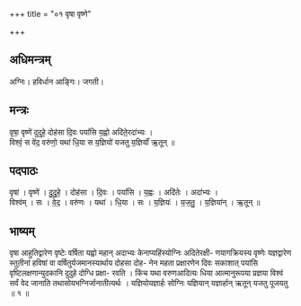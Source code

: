 +++
title = "०१ वृषा वृष्णे"

+++
## अधिमन्त्रम्
अग्निः। हविर्धान आङ्गिः। जगती।

## मन्त्रः
वृषा॒ वृष्णे॑ दुदुहे॒ दोह॑सा दि॒वः पयां॑सि य॒ह्वो अदि॑ते॒रदा॑भ्यः ।  
विश्वं॒ स वे॑द॒ वरु॑णो॒ यथा॑ धि॒या स य॒ज्ञियो॑ यजतु य॒ज्ञियाँ॑ ऋ॒तून् ॥

## पदपाठः
वृषा॑ । वृष्णे॑ । दु॒दु॒हे॒ । दोह॑सा । दि॒वः । पयां॑सि । य॒ह्वः । अदि॑तेः । अदा॑भ्यः ।  
विश्व॑म् । सः । वे॒द॒ । वरु॑णः । यथा॑ । धि॒या । सः । य॒ज्ञियः॑ । य॒ज॒तु॒ । य॒ज्ञिया॑न् । ऋ॒तून् ॥

## भाष्यम्
वृषा आहुतिद्वारेण वृष्टेः वर्षिता यह्वो महान् अदाभ्यः केनाप्यहिंस्योग्निः अदितेरक्षी- णयागक्रियस्य वृष्णेः यज्ञद्वारेण स्तुतीनां हविषां वा वर्षितुर्यजमानस्यार्थाय दोहसा दोह- नेन महता प्रक्षारणेन दिवः सकाशात् पयांसि वृष्टिलक्षणान्युदकानि दुदुहे दोग्धि प्रक्षा- रवति । किंच यथा वरुणआदित्यः धिया आत्मानुरूपया प्रज्ञया विश्वं सर्वं वेद जानाति तथासोयभग्निर्जानातीत्यर्थः । यज्ञियोयज्ञार्हः सोग्निः यज्ञियान् यज्ञार्हान् ऋतून् यजतु पूजयतु ॥ १ ॥